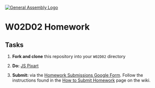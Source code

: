 [![General Assembly Logo](https://camo.githubusercontent.com/1a91b05b8f4d44b5bbfb83abac2b0996d8e26c92/687474703a2f2f692e696d6775722e636f6d2f6b6538555354712e706e67)](https://generalassemb.ly)

#  W02D02 Homework

## Tasks

1) **Fork and clone** this repository into your `W02D02` directory

2) **Do:** [JS Pixart](js-pixart-events)

3) **Submit:** via the [Homework Submissions Google Form](https://docs.google.com/forms/d/e/1FAIpQLSdX0ZLUuiAgusabQ0aydqvVIsbYnLkoRZyH8Wm4uDXNEv-tEA/viewform?usp=sf_link). Follow the instructions found in the [How to Submit Homework](https://git.generalassemb.ly/SEIR-Erica/class-info/wiki/How-to-Submit-Homework) page on the wiki.
